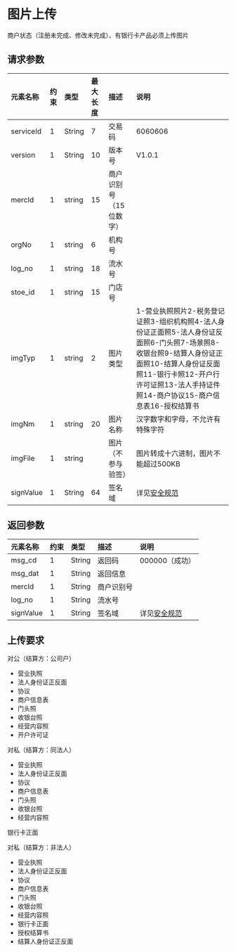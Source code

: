 # 图片上传

商户状态（注册未完成、修改未完成）、有银行卡产品必须上传图片

## 请求参数

| **元素名称** | **约束** | **类型** | **最大长度** | **描述** | **说明** |
| :--- | :--- | :--- | :--- | :--- | :--- |
| serviceId | 1 | String | 7 | 交易码 | 6060606 |
| version | 1 | String | 10 | 版本号 | V1.0.1 |
| mercId | 1 | string | 15 | 商户识别号（15位数字） |  |
| orgNo | 1 | string | 6 | 机构号 |  |
| log\_no | 1 | string | 18 | 流水号 |  |
| stoe\_id | 1 | string | 15 | 门店号 |  |
| imgTyp | 1 | string | 2 | 图片类型 | 1-营业执照照片2-税务登记证照3-组织机构照4-法人身份证正面照5-法人身份证反面照6-门头照7-场景照8-收银台照9-结算人身份证正面照10-结算人身份证反面照11-银行卡照12-开户行许可证照13-法人手持证件照14-商户协议15-商户信息表16-授权结算书 |
| imgNm | 1 | string | 20 | 图片名称 | 汉字数字和字母，不允许有特殊字符 |
| imgFile | 1 | string |  | 图片（不参与验签） | 图片转成十六进制，图片不能超过500KB |
| signValue | 1 | String | 64 | 签名域 | 详见[安全规范](/mercRegist/safety-standard.md) |

## 返回参数

| **元素名称** | **约束** | **类型** | **描述** | **说明** |
| :--- | :--- | :--- | :--- | :--- |
| msg\_cd | 1 | String | 返回码 | 000000（成功） |
| msg\_dat | 1 | String | 返回信息 |  |
| mercId | 1 | String | 商户识别号 |  |
| log\_no | 1 | String | 流水号 |  |
| signValue | 1 | String | 签名域 | 详见[安全规范](/mercRegist/safety-standard.md) |

## 上传要求

对公（结算方：公司户）

* 营业执照
* 法人身份证正反面
* 协议
* 商户信息表
* 门头照
* 收银台照
* 经营内容照
* 开户许可证

对私（结算方：同法人）

* 营业执照
* 法人身份证正反面
* 协议
* 商户信息表
* 门头照
* 收银台照
* 经营内容照

银行卡正面

对私（结算方：非法人）

* 营业执照
* 法人身份证正反面
* 协议
* 商户信息表
* 门头照
* 收银台照
* 经营内容照
* 银行卡正面
* 授权结算书
* 结算人身份证正反面





